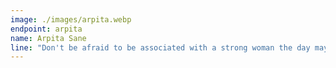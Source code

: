 ```yaml
---
image: ./images/arpita.webp
endpoint: arpita
name: Arpita Sane
line: "Don't be afraid to be associated with a strong woman the day may come and she'll be your only army."
---
```

